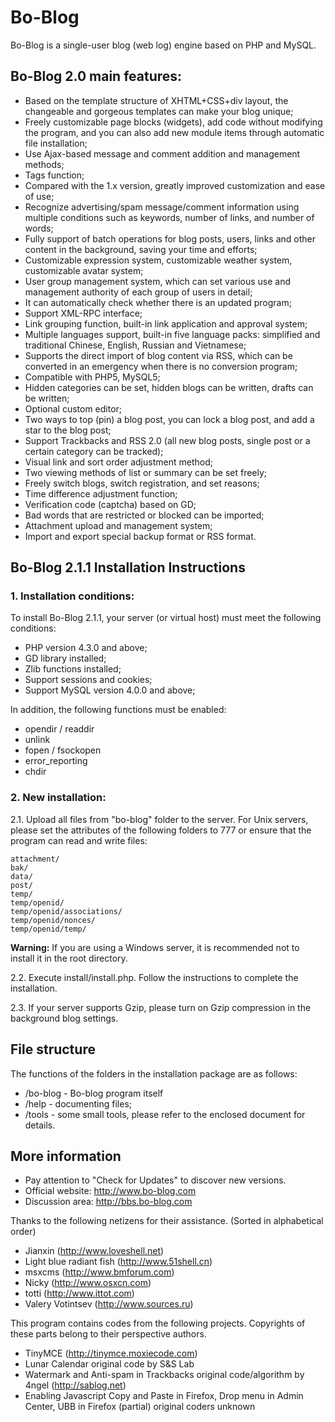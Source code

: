 # Bo-Blog

Bo-Blog is a single-user blog (web log) engine based on PHP and MySQL.

## Bo-Blog 2.0 main features:

* Based on the template structure of XHTML+CSS+div layout,
  the changeable and gorgeous templates can make your blog unique;
* Freely customizable page blocks (widgets), add code without modifying the program,
  and you can also add new module items through automatic file installation;
* Use Ajax-based message and comment addition and management methods;
* Tags function;
* Compared with the 1.x version, greatly improved customization and ease of use;
* Recognize advertising/spam message/comment information using multiple conditions
  such as keywords, number of links, and number of words;
* Fully support of batch operations for blog posts, users,
  links and other content in the background, saving your time and efforts;
* Customizable expression system, customizable weather system, customizable avatar system;
* User group management system, which can set various use and management authority
  of each group of users in detail;
* It can automatically check whether there is an updated program;
* Support XML-RPC interface;
* Link grouping function, built-in link application and approval system;
* Multiple languages support, built-in five language packs:
  simplified and traditional Chinese, English, Russian and Vietnamese;
* Supports the direct import of blog content via RSS,
  which can be converted in an emergency when there is no conversion program;
* Compatible with PHP5, MySQL5;
* Hidden categories can be set, hidden blogs can be written, drafts can be written;
* Optional custom editor;
* Two ways to top (pin) a blog post, you can lock a blog post, and add a star to the blog post;
* Support Trackbacks and RSS 2.0
  (all new blog posts, single post or a certain category can be tracked);
* Visual link and sort order adjustment method;
* Two viewing methods of list or summary can be set freely;
* Freely switch blogs, switch registration, and set reasons;
* Time difference adjustment function;
* Verification code (captcha) based on GD;
* Bad words that are restricted or blocked can be imported;
* Attachment upload and management system;
* Import and export special backup format or RSS format.

## Bo-Blog 2.1.1 Installation Instructions

### 1. Installation conditions:

To install Bo-Blog 2.1.1, your server (or virtual host) must meet the following conditions:

* PHP version 4.3.0 and above;
* GD library installed;
* Zlib functions installed;
* Support sessions and cookies;
* Support MySQL version 4.0.0 and above;

In addition, the following functions must be enabled:

* opendir / readdir
* unlink
* fopen / fsockopen
* error_reporting
* chdir

### 2. New installation:

2.1. Upload all files from "bo-blog" folder to the server.
For Unix servers, please set the attributes of the following folders to 777
or ensure that the program can read and write files:

    attachment/
    bak/
    data/
    post/
    temp/
    temp/openid/
    temp/openid/associations/
    temp/openid/nonces/
    temp/openid/temp/

**Warning:** If you are using a Windows server,
it is recommended not to install it in the root directory.

2.2. Execute install/install.php. Follow the instructions to complete the installation.

2.3. If your server supports Gzip, please turn on Gzip compression in the background blog settings.

## File structure

The functions of the folders in the installation package are as follows:

* /bo-blog - Bo-blog program itself
* /help - documenting files;
* /tools - some small tools, please refer to the enclosed document for details.

## More information

* Pay attention to "Check for Updates" to discover new versions.
* Official website: http://www.bo-blog.com
* Discussion area: http://bbs.bo-blog.com

Thanks to the following netizens for their assistance.
(Sorted in alphabetical order)

* Jianxin (http://www.loveshell.net)
* Light blue radiant fish (http://www.51shell.cn)
* msxcms (http://www.bmforum.com)
* Nicky (http://www.osxcn.com)
* totti (http://www.ittot.com)
* Valery Votintsev (http://www.sources.ru)

This program contains codes from the following projects.
Copyrights of these parts belong to their perspective authors.

* TinyMCE (http://tinymce.moxiecode.com)
* Lunar Calendar original code by S&S Lab
* Watermark and Anti-spam in Trackbacks original code/algorithm by 4ngel (http://sablog.net)
* Enabling Javascript Copy and Paste in Firefox, Drop menu in Admin Center,
  UBB in Firefox (partial) original coders unknown
